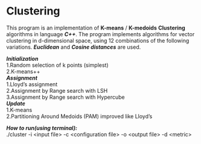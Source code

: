 # Clustering    
This program is an implementation of **K-means** / **K-medoids** **Clustering** algorithms in language **_C++_**. The program implements algorithms for vector clustering in d-dimensional space, using 12 combinations of the following variations. **_Euclidean_** and **_Cosine distances_** are used.      


**_Initialization_**  
1.Random selection of k points (simplest)  
2.K-means++  
**_Assignment_**  
1.Lloyd’s assignment  
2.Assignment by Range search with LSH  
3.Assignment by Range search with Hypercube  
**_Update_**  
1.K-means  
2.Partitioning Around Medoids (PAM) improved like Lloyd’s    

**_How to run(using terminal):_**  
./cluster -i \<input file> -c \<configuration file> -o \<output file> -d \<metric>
